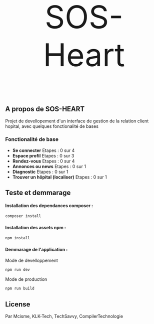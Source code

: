 <p align="center" style="font-size:100px">
    SOS-Heart
</p>

<!-- <p align="center">
<a href="https://github.com/laravel/framework/actions"><img src="https://github.com/laravel/framework/workflows/tests/badge.svg" alt="Build Status"></a>
<a href="https://packagist.org/packages/laravel/framework"><img src="https://img.shields.io/packagist/dt/laravel/framework" alt="Total Downloads"></a>
<a href="https://packagist.org/packages/laravel/framework"><img src="https://img.shields.io/packagist/v/laravel/framework" alt="Latest Stable Version"></a>
<a href="https://packagist.org/packages/laravel/framework"><img src="https://img.shields.io/packagist/l/laravel/framework" alt="License"></a>
</p> -->

## A propos de SOS-HEART

Projet de devellopement d'un interface de gestion de la relation client hopital, avec quelques fonctionalité de bases 

### Fonctionalité de base
- **Se connecter**
Etapes : 0 sur 4
- **Espace profil**
Etapes : 0 sur 3
- **Rendez-vous**
Etapes : 0 sur 4
- **Annonces ou news**
Etapes : 0 sur 1
- **Diagnostic**
Etapes : 0 sur 1
- **Trouver un hôpital (localiser)**
Etapes : 0 sur 1

## Teste et demmarage

#### Installation des dependances composer : 
```bash
composer install
```

#### Installation des assets npm : 
```bash
npm install
```

#### Demmarage de l'application : 
Mode de develloppement
```bash
npm run dev
```

Mode de production
```bash
npm run build
```

## License

Par Mcisme, KLK-Tech, TechSavvy, CompilerTechnologie
